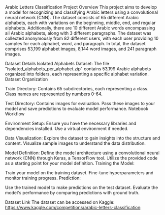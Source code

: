 
Arabic Letters Classification Project
Overview
This project aims to develop a model for recognizing and classifying Arabic letters using a convolutional neural network (CNN). The dataset consists of 65 different Arabic alphabets, each with variations on the beginning, middle, end, and regular alphabets. Additionally, there are 10 different Arabic words encompassing all Arabic alphabets, along with 3 different paragraphs. The dataset was collected anonymously from 82 different users, with each user providing 10 samples for each alphabet, word, and paragraph. In total, the dataset comprises 53,199 alphabet images, 8,144 word images, and 241 paragraph images.

Dataset Details
Isolated Alphabets Dataset: The file "isolated_alphabets_per_alphabet.zip" contains 53,199 Arabic alphabets organized into folders, each representing a specific alphabet variation.
Dataset Organization

Train Directory:
Contains 65 subdirectories, each representing a class.
Class names are represented by numbers 0-64.

Test Directory:
Contains images for evaluation. Pass these images to your model and save predictions to evaluate model performance.
Notebook Workflow

Environment Setup:
Ensure you have the necessary libraries and dependencies installed.
Use a virtual environment if needed.

Data Visualization:
Explore the dataset to gain insights into the structure and content.
Visualize sample images to understand the data distribution.

Model Definition:
Define the model architecture using a convolutional neural network (CNN) through Keras, a TensorFlow tool.
Utilize the provided code as a starting point for your model definition.
Training the Model:

Train your model on the training dataset.
Fine-tune hyperparameters and monitor training progress.
Prediction:

Use the trained model to make predictions on the test dataset.
Evaluate the model's performance by comparing predictions with ground truth.

Dataset Link
The dataset can be accessed on Kaggle: https://www.kaggle.com/competitions/arabic-letters-classification
